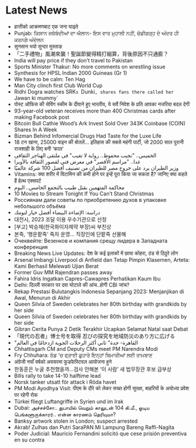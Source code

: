 # Latest News
-  हात्तीको आक्रमणबाट एक जना घाइते
-  Punjab: ਕਿਸਾਨ ਜਥੇਬੰਦੀਆਂ ਦਾ ਐਲਾਨ- ਇਸ ਵਾਰ ਮੁਹਾਲੀ ਨਹੀਂ, ਚੰਡੀਗੜ੍ਹ ਦੇ ਅੰਦਰ ਹੀ ਕਰਨਗੇ ਅੰਦੋਲਨ
-  सुनसान भयो सुन्दर मुस्ताङ
-  「二手禮物」風潮來襲！聖誕節變得精打細算，背後原因不只通膨？
-  India will pay price if they don’t travel to Pakistan
-  Sports Minister Thakur: No more comments on wrestling issue
-  Synthesis for HPSL Indian 2000 Guineas (Gr 1)
-  We have to be calm: Ten Hag
-  Man City clinch first Club World Cup
-  Ridhi Dogra watches SRK`s `Dunki`, shares fans there called her `Jawan ki mummy`
-  पोस्ट ऑफिस की सेविंग स्कीम के दीवाने हुए भारतीय, ये सर्वे निवेश के प्रति आपका नजरिया बदल देगी
-  93-year-old veteran receives more than 400 Christmas cards after making Facebook post
-  Bitcoin Bull Cathie Wood’s Ark Invest Sold Over 343K Coinbase (COIN) Shares In A Week
-  Bizman Behind Infomercial Drugs Had Taste for the Luxe Life
-  18 टन खाना, 25000 वाइन की बोतलें… इतिहास की सबसे महंगी पार्टी, जो 2000 साल पुरानी राजशाही के लिए बनी ‘काल’
-  الخميس.. "نجيب محفوظ.. رواية لا تغيب" فى ملتقى الهناجر الثقافى
-  غدا.. "مراسم الأقصر" في معرض فني لقصور الثقافة بالأوبرا
-  وزير الطيران يرد على خروج مصر للطيران من تصنيف أفضل 100 شركة عالميًا
-  Vitamins: क्या शरीर में विटामिन की कमी होने पर इन्हें पूरा किया जा सकता है? जानिए क्या कहते हैं हेल्थ एक्सपर्ट
-  محاكمة المتهمين بقتل طبيب بالتجمع الخامس.. اليوم
-  10 Movies to Stream Tonight If You Can’t Stand Christmas
-  Россиянам дали советы по приобретению духов в упаковке небольшого объёма
-  دراسة: الإضاءة البيضاء أفضل خيار لنومك
-  대전시, 2023 조달 이용 우수기관으로 선정
-  [부고] 박승제(한국화이자제약 부장)씨 부친상
-  본죽, ‘행운팥죽’ 죽차 운영… 직장인에 단팥죽 선물해
-  Очеквейте: Везенков и компания срещу лидера в Западната конференция
-  Breaking News Live Updates: देश के कई इलाकों में छाया कोहरा, ठंड से ठिठुरे लोग
-  Arsenal Imbangi Liverpool di Anfield dan Tetap Pimpin Klasemen, Arteta: Kami Berhasil Melewati Ujian Berat
-  Former Guv MM Rajendran passes away
-  Fahira Idris Ingatkan Capres-Cawapres Perhatikan Kaum Ibu
-  Delhi: दिल्ली सरकार पर दवा घोटाले की आंच..होगी CBI जांच?
-  Rekap Prestasi Bulutangkis Indonesia Sepanjang 2023: Menjanjikan di Awal, Menurun di Akhir
-  Queen Silvia of Sweden celebrates her 80th birthday with grandkids by her side
-  Queen Silvia of Sweden celebrates her 80th birthday with grandkids by her side
-  Gibran Cerita Punya 2 Detik Terakhir Ucapkan Selamat Natal saat Debat
-  「現代の忍者」博士号を取得 忍びの探究を地域防災のあり方に広げる
-  "القاهرة- جدة" ثاني أكثر الرحلات الجوية ازدحامًا في العالم
-  Chhattisgarh CM and Deputy CMs meet PM Narendra Modi
-  Fry Chhuhara: ਠੰਡ 'ਚ ਫ੍ਰਾਈ ਛੁਹਾਰੇ ਇਨ੍ਹਾਂ ਬਿਮਾਰੀਆਂ ਲਈ ਰਾਮਬਾਣ
-  अंग्रेजी नयाँ वर्षको अवसरमा फुडफेस्टिवल आयोजना हुने
-  한동훈은 누굴 추천했을까…검사 안해본 ‘이 사람’ 새 법무장관 후보 급부상
-  Bills rally to take 14-10 halftime lead
-  Norsk tanker utsatt för attack i Röda havet
-  PM Modi Ayodhya Visit: पीएम के दौरे को लेकर सख्त होगी सुरक्षा, बाहरियों के अयोध्या प्रवेश पर रहेगी रोक
-  Türkei fliegt Luftangriffe in Syrien und im Irak
-  Dubai: அச்சச்சோ.. துபாயில் வெறும் காலுடன் 104 கி.மீ., ஓடிய பெங்களூருக்காரர்.. என்ன காரணம் தெரியுமா?
-  Banksy artwork stolen in London; suspect arrested
-  Akrab! Zulhas dan Putri SaraPAN Mi Lampung Bareng Raffi-Nagita
-  Poder Judicial: Mauricio Fernandini solicitó que cese prisión preventiva en su contra
